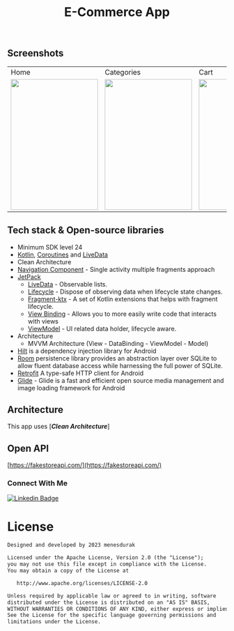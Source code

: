 <h1 align="center">E-Commerce App</h1>
</br>

## Screenshots
<table>
    <tr>
    <td>Home</td>
    <td>Categories</td>
    <td>Cart</td>
    <td>Favorites</td>
    <td>User</td>
    <td>Demo</td>
   </tr> 
  <tr>
    <td><img src="https://github.com/menesdurak/E_Ticaret_Uygulamasi/assets/76568329/6e678594-cbbe-424b-9494-66e4fabaec10" width="200px" height="300px"></td>
    <td><img src="https://github.com/menesdurak/E_Ticaret_Uygulamasi/assets/76568329/aba4edf8-f3ff-4882-9a66-eb8e8b20bfb8" width="200px" height="300px"></td>
    <td><img src="https://github.com/menesdurak/E_Ticaret_Uygulamasi/assets/76568329/8fe3b215-4ea4-41b4-b64c-c20595854312" width="200px" height="300px"></td>
    <td><img src="https://github.com/menesdurak/E_Ticaret_Uygulamasi/assets/76568329/fcbc1cce-1434-4fba-b920-50800fdb854e" width="200px" height="300px"></td>
    <td><img src="https://github.com/menesdurak/E_Ticaret_Uygulamasi/assets/76568329/66ffed43-81e2-4f28-b7cd-721b5cc45c98" width="200px" height="300px"></td>
    <td><img src="https://github.com/menesdurak/E_Ticaret_Uygulamasi/assets/76568329/a71f6453-f740-4e45-a638-5cf6ac3e0626" width="200px" height="300px"></td>
   </tr>  
  </tr>
</table>



## Tech stack & Open-source libraries

- Minimum SDK level 24
- [Kotlin](https://kotlinlang.org/), [Coroutines](https://github.com/Kotlin/kotlinx.coroutines) and [LiveData](https://developer.android.com/topic/libraries/architecture/livedata)
- Clean Architecture
- [Navigation Component](https://developer.android.com/guide/navigation) - Single activity multiple fragments approach
- [JetPack](https://developer.android.com/jetpack)
    - [LiveData](https://developer.android.com/topic/libraries/architecture/livedata) - Observable lists.
    - [Lifecycle](https://developer.android.com/topic/libraries/architecture/lifecycle) - Dispose of observing data when lifecycle state changes.
    - [Fragment-ktx](https://developer.android.com/kotlin/ktx#fragment) - A set of Kotlin extensions that helps with fragment lifecycle.
    - [View Binding](https://developer.android.com/topic/libraries/view-binding) - Allows you to more easily write code that interacts with views
    - [ViewModel](https://developer.android.com/topic/libraries/architecture/viewmodel) - UI related data holder, lifecycle aware.
- Architecture
  - MVVM Architecture (View - DataBinding - ViewModel - Model)
- [Hilt](https://developer.android.com/training/dependency-injection/hilt-android) is a dependency injection library for Android
- [Room](https://developer.android.com/training/data-storage/room) persistence library provides an abstraction layer over SQLite to allow fluent database access while harnessing the full power of SQLite. 
- [Retrofit](https://square.github.io/retrofit/) A type-safe HTTP client for Android
- [Glide](https://github.com/bumptech/glide) - Glide is a fast and efficient open source media management and image loading framework for Android
    
    
## Architecture

This app uses [***Clean Architecture***]

## Open API
[https://fakestoreapi.com/](https://fakestoreapi.com/)

### Connect With Me

[![Linkedin Badge](https://img.shields.io/badge/-Linkedin-2986CC?style=quare&labelColor=2986CC&logo=Linkedin&logoColor=white&link=link)](https://www.linkedin.com/in/menesdurak/) 


# License
```xml
Designed and developed by 2023 menesdurak

Licensed under the Apache License, Version 2.0 (the "License");
you may not use this file except in compliance with the License.
You may obtain a copy of the License at

   http://www.apache.org/licenses/LICENSE-2.0

Unless required by applicable law or agreed to in writing, software
distributed under the License is distributed on an "AS IS" BASIS,
WITHOUT WARRANTIES OR CONDITIONS OF ANY KIND, either express or implied.
See the License for the specific language governing permissions and
limitations under the License.
```
